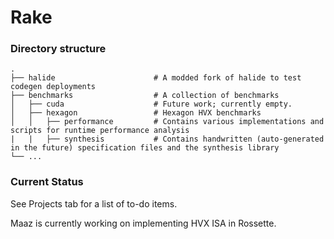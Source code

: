 # Rake

### Directory structure

    .
    ├── halide                      # A modded fork of halide to test codegen deployments
    ├── benchmarks                  # A collection of benchmarks
    │   ├── cuda                    # Future work; currently empty.
    │   ├── hexagon                 # Hexagon HVX benchmarks
    │   │   ├── performance         # Contains various implementations and scripts for runtime performance analysis
    |   |   ├── synthesis           # Contains handwritten (auto-generated in the future) specification files and the synthesis library
    └── ...
    
### Current Status

See Projects tab for a list of to-do items.

Maaz is currently working on implementing HVX ISA in Rossette.
